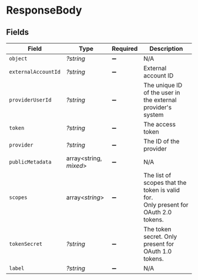 # ResponseBody


## Fields

| Field                                                                              | Type                                                                               | Required                                                                           | Description                                                                        |
| ---------------------------------------------------------------------------------- | ---------------------------------------------------------------------------------- | ---------------------------------------------------------------------------------- | ---------------------------------------------------------------------------------- |
| `object`                                                                           | *?string*                                                                          | :heavy_minus_sign:                                                                 | N/A                                                                                |
| `externalAccountId`                                                                | *?string*                                                                          | :heavy_minus_sign:                                                                 | External account ID                                                                |
| `providerUserId`                                                                   | *?string*                                                                          | :heavy_minus_sign:                                                                 | The unique ID of the user in the external provider's system                        |
| `token`                                                                            | *?string*                                                                          | :heavy_minus_sign:                                                                 | The access token                                                                   |
| `provider`                                                                         | *?string*                                                                          | :heavy_minus_sign:                                                                 | The ID of the provider                                                             |
| `publicMetadata`                                                                   | array<string, *mixed*>                                                             | :heavy_minus_sign:                                                                 | N/A                                                                                |
| `scopes`                                                                           | array<*string*>                                                                    | :heavy_minus_sign:                                                                 | The list of scopes that the token is valid for.<br/>Only present for OAuth 2.0 tokens. |
| `tokenSecret`                                                                      | *?string*                                                                          | :heavy_minus_sign:                                                                 | The token secret. Only present for OAuth 1.0 tokens.                               |
| `label`                                                                            | *?string*                                                                          | :heavy_minus_sign:                                                                 | N/A                                                                                |